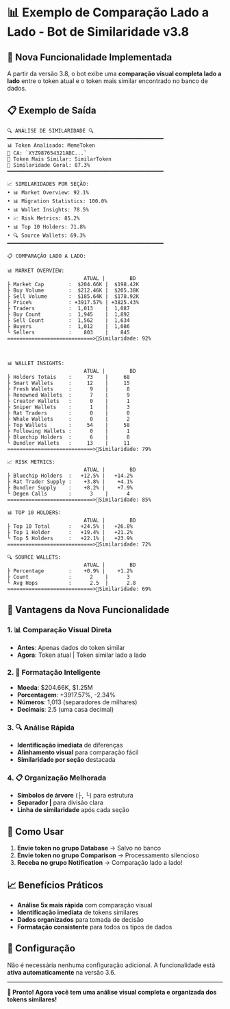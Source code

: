 # 📊 Exemplo de Comparação Lado a Lado - Bot de Similaridade v3.8

## 🎯 Nova Funcionalidade Implementada

A partir da versão 3.8, o bot exibe uma **comparação visual completa lado a lado** entre o token atual e o token mais similar encontrado no banco de dados.

## 📋 Exemplo de Saída

```
🔍 ANÁLISE DE SIMILARIDADE 🔍
━━━━━━━━━━━━━━━━━━━━━━━━━━━━━━━━━━━━━━━━━━━━━━━━━━━
📊 Token Analisado: MemeToken
📍 CA: `XYZ987654321ABC...`
🎯 Token Mais Similar: SimilarToken
💯 Similaridade Geral: 87.3%
━━━━━━━━━━━━━━━━━━━━━━━━━━━━━━━━━━━━━━━━━━━━━━━━━━━

📈 SIMILARIDADES POR SEÇÃO:
• 📊 Market Overview: 92.1%
• 📊 Migration Statistics: 100.0%
• 📊 Wallet Insights: 78.5%
• 📈 Risk Metrics: 85.2%
• 📊 Top 10 Holders: 71.8%
• 🔍 Source Wallets: 69.3%
━━━━━━━━━━━━━━━━━━━━━━━━━━━━━━━━━━━━━━━━━━━━━━━━━━━

📋 COMPARAÇÃO LADO A LADO:

📊 MARKET OVERVIEW:
                         ATUAL |        BD
├ Market Cap        :  $204.66K |  $198.42K  
├ Buy Volume        :  $212.46K |  $205.38K  
├ Sell Volume       :  $185.64K |  $178.92K  
├ Price%            : +3917.57% | +3825.43%  
├ Traders           :  1,013    |  1,087  
├ Buy Count         :  1,945    |  1,892  
├ Sell Count        :  1,562    |  1,634  
├ Buyers            :  1,012    |  1,086  
└ Sellers           :    803    |    845  
============================>🎯Similaridade: 92%



📊 WALLET INSIGHTS:
                         ATUAL |        BD
├ Holders Totais    :     73    |     68  
├ Smart Wallets     :     12    |     15  
├ Fresh Wallets     :      9    |      8  
├ Renowned Wallets  :      7    |      9  
├ Creator Wallets   :      0    |      1  
├ Sniper Wallets    :      1    |      3  
├ Rat Traders       :      0    |      0  
├ Whale Wallets     :      0    |      2  
├ Top Wallets       :     54    |     58  
├ Following Wallets :      0    |      1  
├ Bluechip Holders  :      6    |      8  
└ Bundler Wallets   :     13    |     11  
============================>🎯Similaridade: 79%

📈 RISK METRICS:
                         ATUAL |        BD
├ Bluechip Holders  :   +12.5% |   +14.2%  
├ Rat Trader Supply :    +3.8% |    +4.1%  
├ Bundler Supply    :    +8.2% |    +7.9%  
└ Degen Calls       :      3    |      4  
============================>🎯Similaridade: 85%

📊 TOP 10 HOLDERS:
                         ATUAL |        BD
├ Top 10 Total      :   +24.5% |   +26.8%  
├ Top 1 Holder      :   +19.4% |   +21.2%  
└ Top 5 Holders     :   +22.1% |   +23.9%  
============================>🎯Similaridade: 72%

🔍 SOURCE WALLETS:
                         ATUAL |        BD
├ Percentage        :    +0.9% |    +1.2%  
├ Count             :      2    |      3  
└ Avg Hops          :      2.5  |      2.8  
============================>🎯Similaridade: 69%
```

## 🎯 Vantagens da Nova Funcionalidade

### 1. **📊 Comparação Visual Direta**
- **Antes**: Apenas dados do token similar
- **Agora**: Token atual | Token similar lado a lado

### 2. **🎨 Formatação Inteligente**
- **Moeda**: $204.66K, $1.25M
- **Porcentagem**: +3917.57%, -2.34%
- **Números**: 1,013 (separadores de milhares)
- **Decimais**: 2.5 (uma casa decimal)

### 3. **🔍 Análise Rápida**
- **Identificação imediata** de diferenças
- **Alinhamento visual** para comparação fácil
- **Similaridade por seção** destacada

### 4. **📋 Organização Melhorada**
- **Símbolos de árvore** (├, └) para estrutura
- **Separador |** para divisão clara
- **Linha de similaridade** após cada seção

## 🚀 Como Usar

1. **Envie token no grupo Database** → Salvo no banco
2. **Envie token no grupo Comparison** → Processamento silencioso
3. **Receba no grupo Notification** → Comparação lado a lado!

## 📈 Benefícios Práticos

- **Análise 5x mais rápida** com comparação visual
- **Identificação imediata** de tokens similares
- **Dados organizados** para tomada de decisão
- **Formatação consistente** para todos os tipos de dados

## 🔧 Configuração

Não é necessária nenhuma configuração adicional. A funcionalidade está **ativa automaticamente** na versão 3.6.

---

**🎉 Pronto! Agora você tem uma análise visual completa e organizada dos tokens similares!** 